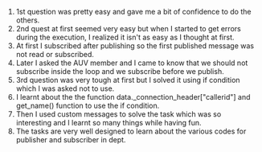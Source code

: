 1) 1st question was pretty easy and gave me a bit of confidence to do the others.
2) 2nd quest at first seemed very easy but when I started to get errors during the execution, I realized it isn't as easy as I thought at first.
3) At first I subscribed after publishing so the first published message was not read or subscribed.
4) Later I asked the AUV member and I came to know that we should not subscribe inside the loop and we subscribe before we publish.
5) 3rd question was very tough at first but I solved it using if condition which I was asked not to use.
6) I learnt about the the function data._connection_header["callerid"] and get_name() function to use the if condition.
7) Then I used custom messages to solve the task which was so interesting and I learnt so many things while having fun.
8) The tasks are very well designed to learn about the various codes for publisher and subscriber in dept.
